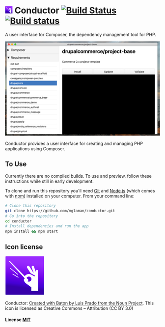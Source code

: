 # ![Conductor](build/icons/24x24.png) Conductor [![Build Status](https://travis-ci.org/mglaman/conductor.svg?branch=master)](https://travis-ci.org/mglaman/conductor) [![Build status](https://ci.appveyor.com/api/projects/status/anprg1634xsqm7g3?svg=true)](https://ci.appveyor.com/project/mglaman/conductor)


A user interface for Composer, the dependency management tool for PHP.

![Project page](docs/images/project-page.png)

Conductor provides a user interface for creating and managing PHP applications using Composer.

## To Use

Currently there are no compiled builds. To use and preview, follow these instructions while still in early development.

To clone and run this repository you'll need [Git](https://git-scm.com) and [Node.js](https://nodejs.org/en/download/) (which comes with [npm](http://npmjs.com)) installed on your computer. From your command line:

```bash
# Clone this repository
git clone https://github.com/mglaman/conductor.git
# Go into the repository
cd conductor
# Install dependencies and run the app
npm install && npm start
```

## Icon license

![Conductor](build/icons/128x128.png)

Conductor: [Created with Baton by Luis Prado from the Noun Project](https://thenounproject.com/term/baton/248063). This icon is licensed as Creative Commons – Attribution (CC BY 3.0)

#### License [MIT](LICENSE.md)
